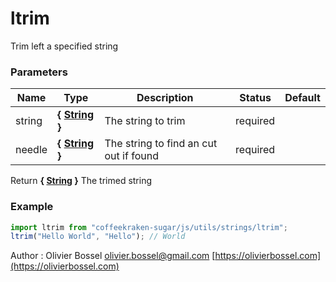 # ltrim

Trim left a specified string

### Parameters

| Name   | Type                                                                                                   | Description                            | Status   | Default |
| ------ | ------------------------------------------------------------------------------------------------------ | -------------------------------------- | -------- | ------- |
| string | **{ [String](https://developer.mozilla.org/fr/docs/Web/JavaScript/Reference/Objets_globaux/String) }** | The string to trim                     | required |
| needle | **{ [String](https://developer.mozilla.org/fr/docs/Web/JavaScript/Reference/Objets_globaux/String) }** | The string to find an cut out if found | required |

Return **{ [String](https://developer.mozilla.org/fr/docs/Web/JavaScript/Reference/Objets_globaux/String) }** The trimed string

### Example

```js
import ltrim from "coffeekraken-sugar/js/utils/strings/ltrim";
ltrim("Hello World", "Hello"); // World
```

Author : Olivier Bossel [olivier.bossel@gmail.com](mailto:olivier.bossel@gmail.com) [https://olivierbossel.com](https://olivierbossel.com)
